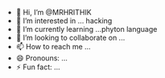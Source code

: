 - 👋 Hi, I’m @MRHRITHIK
- 👀 I’m interested in ... hacking 
- 🌱 I’m currently learning ...phyton language 
- 💞️ I’m looking to collaborate on ...
- 📫 How to reach me ...
- 😄 Pronouns: ...
- ⚡ Fun fact: ...

<!---
MRHRITHIKboss/MRHRITHIKboss is a ✨ special ✨ repository because its `README.md` (this file) appears on your GitHub profile.
You can click the Preview link to take a look at your changes.
--->
